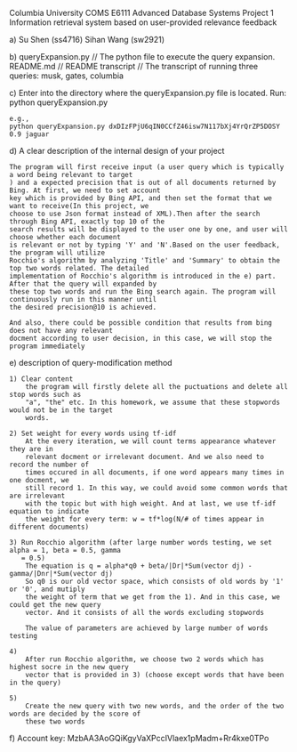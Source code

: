 Columbia University
COMS E6111  Advanced Database Systems
Project 1   Information retrieval system based on user-provided relevance feedback


a)
    Su Shen (ss4716)
    Sihan Wang (sw2921)


b)
    queryExpansion.py           // The python file to execute the query expansion.
    README.md                   // README
    transcript                  // The transcript of running three queries: musk, gates, columbia


c)
    Enter into the directory where the queryExpansion.py file is located. 
    Run:
    python queryExpansion.py <bing account key> <desired precision> <query>

    e.g.,
    python queryExpansion.py dxDIzFPjU6qIN0CCfZ46isw7N117bXj4YrQrZP5DOSY 0.9 jaguar


d) A clear description of the internal design of your project

    The program will first receive input (a user query which is typically a word being relevant to target
    ) and a expected precision that is out of all documents returned by Bing. At first, we need to set account 
    key which is provided by Bing API, and then set the format that we want to receive(In this project, we 
    choose to use Json format instead of XML).Then after the search through Bing API, exactly top 10 of the 
    search results will be displayed to the user one by one, and user will choose whether each document 
    is relevant or not by typing 'Y' and 'N'.Based on the user feedback, the program will utilize 
    Rocchio's algorithm by analyzing 'Title' and 'Summary' to obtain the top two words related. The detailed 
    implementation of Rocchio's algorithm is introduced in the e) part. After that the query will expanded by 
    these top two words and run the Bing search again. The program will continuously run in this manner until 
    the desired precision@10 is achieved.

    And also, there could be possible condition that results from bing does not have any relevant 
    docment according to user decision, in this case, we will stop the program immediately

e) description of query-modification method 

    1) Clear content
        the program will firstly delete all the puctuations and delete all stop words such as
        "a", "the" etc. In this homework, we assume that these stopwords would not be in the target 
        words.

    2) Set weight for every words using tf-idf
        At the every iteration, we will count terms appearance whatever they are in 
        relevant docment or irrelevant document. And we also need to record the number of 
        times occured in all documents, if one word appears many times in one docment, we 
        still record 1. In this way, we could avoid some common words that are irrelevant 
        with the topic but with high weight. And at last, we use tf-idf equation to indicate 
        the weight for every term: w = tf*log(N/# of times appear in different documents)

    3) Run Rocchio algorithm (after large number words testing, we set alpha = 1, beta = 0.5, gamma
       = 0.5)
        The equation is q = alpha*q0 + beta/|Dr|*Sum(vector dj) - gamma/|Dnr|*Sum(vector dj)
        So q0 is our old vector space, which consists of old words by '1' or '0', and mutiply
        the weight of term that we get from the 1). And in this case, we could get the new query
        vector. And it consists of all the words excluding stopwords

        The value of parameters are achieved by large number of words testing 

    4) 
        After run Rocchio algorithm, we choose two 2 words which has highest socre in the new query 
        vector that is provided in 3) (choose except words that have been in the query)

    5) 
        Create the new query with two new words, and the order of the two words are decided by the score of 
        these two words

f) Account key: MzbAA3AoGQiKgyVaXPccIVlaex1pMadm+Rr4kxe0TPo

